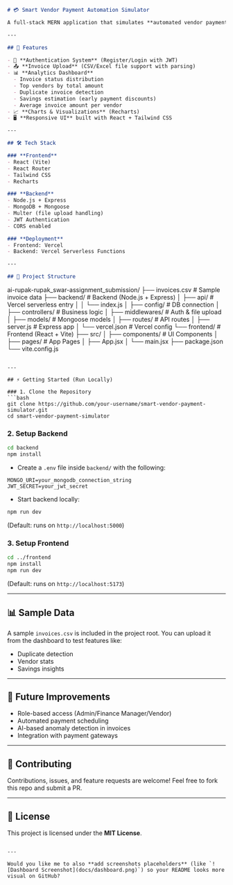 

```markdown
# 💳 Smart Vendor Payment Automation Simulator

A full-stack MERN application that simulates **automated vendor payment workflows** with features like invoice processing, duplicate detection, early-payment savings insights, and analytics dashboards.

---

## 🚀 Features

- 🔐 **Authentication System** (Register/Login with JWT)
- 📤 **Invoice Upload** (CSV/Excel file support with parsing)
- 📊 **Analytics Dashboard**
  - Invoice status distribution
  - Top vendors by total amount
  - Duplicate invoice detection
  - Savings estimation (early payment discounts)
  - Average invoice amount per vendor
- 📈 **Charts & Visualizations** (Recharts)
- 🖥️ **Responsive UI** built with React + Tailwind CSS

---

## 🛠️ Tech Stack

### **Frontend**
- React (Vite)
- React Router
- Tailwind CSS
- Recharts

### **Backend**
- Node.js + Express
- MongoDB + Mongoose
- Multer (file upload handling)
- JWT Authentication
- CORS enabled

### **Deployment**
- Frontend: Vercel  
- Backend: Vercel Serverless Functions

---

## 📂 Project Structure

```

ai-rupak-rupak\_swar-assignment\_submission/
├── invoices.csv                 # Sample invoice data
├── backend/                     # Backend (Node.js + Express)
│   ├── api/                     # Vercel serverless entry
│   │   └── index.js
│   ├── config/                  # DB connection
│   ├── controllers/             # Business logic
│   ├── middlewares/             # Auth & file upload
│   ├── models/                  # Mongoose models
│   ├── routes/                  # API routes
│   ├── server.js                # Express app
│   └── vercel.json              # Vercel config
└── frontend/                    # Frontend (React + Vite)
├── src/
│   ├── components/          # UI Components
│   ├── pages/               # App Pages
│   ├── App.jsx
│   └── main.jsx
├── package.json
└── vite.config.js

````

---

## ⚡ Getting Started (Run Locally)

### 1. Clone the Repository
```bash
git clone https://github.com/your-username/smart-vendor-payment-simulator.git
cd smart-vendor-payment-simulator
````

### 2. Setup Backend

```bash
cd backend
npm install
```

* Create a `.env` file inside `backend/` with the following:

```env
MONGO_URI=your_mongodb_connection_string
JWT_SECRET=your_jwt_secret
```

* Start backend locally:

```bash
npm run dev
```

(Default: runs on `http://localhost:5000`)

### 3. Setup Frontend

```bash
cd ../frontend
npm install
npm run dev
```

(Default: runs on `http://localhost:5173`)

---

## 📊 Sample Data

A sample `invoices.csv` is included in the project root. You can upload it from the dashboard to test features like:

* Duplicate detection
* Vendor stats
* Savings insights

---

## 🔮 Future Improvements

* Role-based access (Admin/Finance Manager/Vendor)
* Automated payment scheduling
* AI-based anomaly detection in invoices
* Integration with payment gateways

---

## 🤝 Contributing

Contributions, issues, and feature requests are welcome!
Feel free to fork this repo and submit a PR.

---

## 📜 License

This project is licensed under the **MIT License**.

```

---

Would you like me to also **add screenshots placeholders** (like `![Dashboard Screenshot](docs/dashboard.png)`) so your README looks more visual on GitHub?
```
